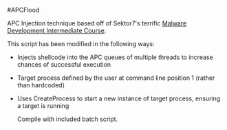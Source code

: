 #APCFlood

APC Injection technique based off of Sektor7's terrific [Malware Development Intermediate Course](https://institute.sektor7.net/rto-maldev-intermediate).

This script has been modified in the following ways:

* Injects shellcode into the APC queues of multiple threads to increase chances of successful execution 
* Target process defined by the user at command line position 1 (rather than hardcoded)
* Uses CreateProcess to start a new instance of target process, ensuring a target is running

  Compile with included batch script. 
